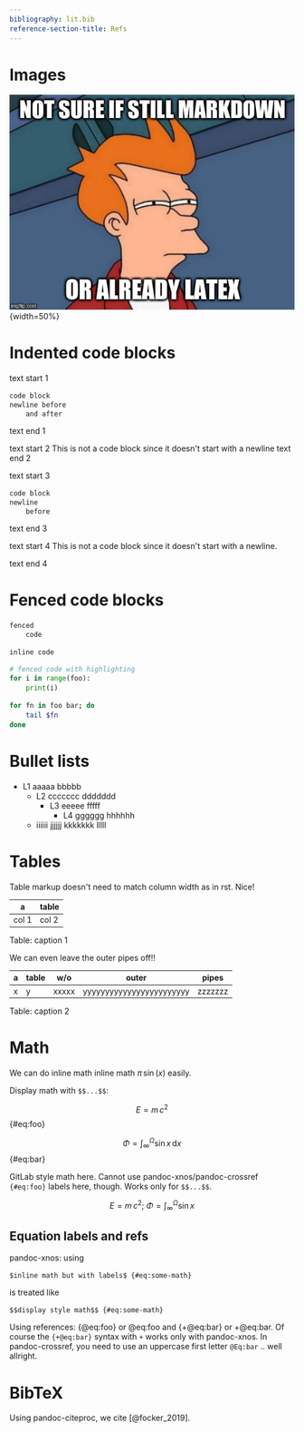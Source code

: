 ```yaml
---
bibliography: lit.bib
reference-section-title: Refs
---
```


# Images

![image w/ caption](pic.jpg){width=50%}

# Indented code blocks

text start 1

    code block
    newline before
        and after

text end 1


text start 2
    This is not a code block since it doesn't
    start with a newline
text end 2


text start 3

    code block
    newline
        before
text end 3


text start 4
    This is not a code block since it doesn't
    start with a newline.

text end 4

# Fenced code blocks

```
fenced
    code
```

`inline code`

```py
# fenced code with highlighting
for i in range(foo):
    print(i)
```

```sh
for fn in foo bar; do
    tail $fn
done
```


# Bullet lists

* L1
  aaaaa
  bbbbb
    * L2
      ccccccc
      ddddddd
        * L3
          eeeee
          fffff
            * L4
              gggggg
              hhhhhh
    * iiiiii
      jjjjjj
      kkkkkkk
      lllll

# Tables

Table markup doesn't need to match column width as in rst. Nice!

| a | table |
|-|-|
|col 1| col 2    |

Table: caption 1


We can even leave the outer pipes off!!

a | table | w/o | outer | pipes
-|-|-|-|-
x | y | xxxxx | yyyyyyyyyyyyyyyyyyyyyyyy | zzzzzzz

Table: caption 2

# Math

We can do inline math inline math $\pi\,\sin(x)$ easily.

Display math with `$$...$$`:

$$E = m\,c^2$$ {#eq:foo}

$$
    \Phi = \int_\infty^\Omega \sin x\,\text{d}x
$$ {#eq:bar}

GitLab style math here. Cannot use pandoc-xnos/pandoc-crossref `{#eq:foo}` labels here,
though. Works only for `$$...$$`.

```math
E = m\,c^2;\:
\Phi = \int_\infty^\Omega \sin x
```

## Equation labels and refs

pandoc-xnos: using

    $inline math but with labels$ {#eq:some-math}

is treated like

    $$display style math$$ {#eq:some-math}

Using references: {@eq:foo} or @eq:foo and {+@eq:bar} or +@eq:bar. Of course
the `{+@eq:bar}` syntax with `+` works only with pandoc-xnos. In
pandoc-crossref, you need to use an uppercase first letter `@Eq:bar` .. well
allright.

# BibTeX

Using pandoc-citeproc, we cite [@focker_2019].
